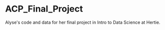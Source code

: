 # ACP_Final_Project
Alyse's code and data for her final project in Intro to Data Science at Hertie.
